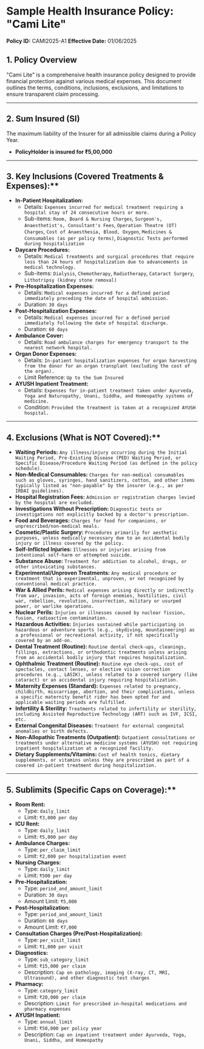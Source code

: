 # Sample Health Insurance Policy: "Cami Lite"

**Policy ID:** CAMI2025-A1
**Effective Date:** 01/06/2025

## 1. Policy Overview

"Cami Lite" is a comprehensive health insurance policy designed to provide financial protection against various medical expenses. This document outlines the terms, conditions, inclusions, exclusions, and limitations to ensure transparent claim processing.

---

## 2. Sum Insured (SI)

The maximum liability of the Insurer for all admissible claims during a Policy Year.

- **PolicyHolder is insured for ₹5,00,000**

---

## 3. Key Inclusions (Covered Treatments & Expenses):\*\*

- **In-Patient Hospitalization:**
  - Details: `Expenses incurred for medical treatment requiring a hospital stay of 24 consecutive hours or more.`
  - Sub-items: `Room, Board & Nursing Charges`, `Surgeon's, Anaesthetist's, Consultant's Fees`, `Operation Theatre (OT) Charges`, `Cost of Anaesthesia, Blood, Oxygen`, `Medicines & Consumables (as per policy terms)`, `Diagnostic Tests performed during hospitalization`
- **Daycare Procedures:**
  - Details: `Medical treatments and surgical procedures that require less than 24 hours of hospitalization due to advancements in medical technology.`
  - Sub-items: `Dialysis`, `Chemotherapy`, `Radiotherapy`, `Cataract Surgery`, `Lithotripsy (kidney stone removal)`
- **Pre-Hospitalization Expenses:**
  - Details: `Medical expenses incurred for a defined period immediately preceding the date of hospital admission.`
  - Duration: `30 days`
- **Post-Hospitalization Expenses:**
  - Details: `Medical expenses incurred for a defined period immediately following the date of hospital discharge.`
  - Duration: `60 days`
- **Ambulance Cover:**
  - Details: `Road ambulance charges for emergency transport to the nearest network hospital.`
- **Organ Donor Expenses:**
  - Details: `In-patient hospitalization expenses for organ harvesting from the donor for an organ transplant (excluding the cost of the organ).`
  - Limit Reference: `Up to the Sum Insured`
- **AYUSH Inpatient Treatment:**
  - Details: `Expenses for in-patient treatment taken under Ayurveda, Yoga and Naturopathy, Unani, Siddha, and Homeopathy systems of medicine.`
  - Condition: `Provided the treatment is taken at a recognized AYUSH hospital.`

---

## 4. Exclusions (What is NOT Covered):\*\*

- **Waiting Periods:** `Any illness/injury occurring during the Initial Waiting Period, Pre-Existing Disease (PED) Waiting Period, or Specific Disease/Procedure Waiting Period (as defined in the policy schedule).`
- **Non-Medical Consumables:** `Charges for non-medical consumables such as gloves, syringes, hand sanitizers, cotton, and other items typically listed as "non-payable" by the insurer (e.g., as per IRDAI guidelines).`
- **Hospital Registration Fees:** `Admission or registration charges levied by the hospital are excluded.`
- **Investigations Without Prescription:** `Diagnostic tests or investigations not explicitly backed by a doctor's prescription.`
- **Food and Beverages:** `Charges for food for companions, or unprescribed/non-medical meals.`
- **Cosmetic/Plastic Surgery:** `Procedures primarily for aesthetic purposes, unless medically necessary due to an accidental bodily injury or illness covered by the policy.`
- **Self-Inflicted Injuries:** `Illnesses or injuries arising from intentional self-harm or attempted suicide.`
- **Substance Abuse:** `Treatment for addiction to alcohol, drugs, or other intoxicating substances.`
- **Experimental/Unproven Treatments:** `Any medical procedure or treatment that is experimental, unproven, or not recognized by conventional medical practice.`
- **War & Allied Perils:** `Medical expenses arising directly or indirectly from war, invasion, acts of foreign enemies, hostilities, civil war, rebellion, revolution, insurrection, military or usurped power, or warlike operations.`
- **Nuclear Perils:** `Injuries or illnesses caused by nuclear fission, fusion, radioactive contamination.`
- **Hazardous Activities:** `Injuries sustained while participating in hazardous or adventure sports (e.g., skydiving, mountaineering) as a professional or recreational activity, if not specifically covered by an add-on.`
- **Dental Treatment (Routine):** `Routine dental check-ups, cleanings, fillings, extractions, or orthodontic treatments unless arising from an accidental bodily injury that requires hospitalization.`
- **Ophthalmic Treatment (Routine):** `Routine eye check-ups, cost of spectacles, contact lenses, or elective vision correction procedures (e.g., LASIK), unless related to a covered surgery (like cataract) or an accidental injury requiring hospitalization.`
- **Maternity Expenses (Standard):** `Expenses related to pregnancy, childbirth, miscarriage, abortion, and their complications, unless a specific maternity benefit rider has been opted for and applicable waiting periods are fulfilled.`
- **Infertility & Sterility:** `Treatments related to infertility or sterility, including Assisted Reproductive Technology (ART) such as IVF, ICSI, etc.`
- **External Congenital Diseases:** `Treatment for external congenital anomalies or birth defects.`
- **Non-Allopathic Treatments (Outpatient):** `Outpatient consultations or treatments under alternative medicine systems (AYUSH) not requiring inpatient hospitalization at a recognized facility.`
- **Dietary Supplements/Vitamins:** `Cost of health tonics, dietary supplements, or vitamins unless they are prescribed as part of a covered in-patient treatment during hospitalization.`

---

## 5. Sublimits (Specific Caps on Coverage):\*\*

- **Room Rent:**
  - Type: `daily_limit`
  - Limit: `₹3,000 per day`
- **ICU Rent:**
  - Type: `daily_limit`
  - Limit: `₹5,000 per day`
- **Ambulance Charges:**
  - Type: `per_claim_limit`
  - Limit: `₹2,000 per hospitalization event`
- **Nursing Charges:**
  - Type: `daily_limit`
  - Limit: `₹500 per day`
- **Pre-Hospitalization:**
  - Type: `period_and_amount_limit`
  - Duration: `30 days`
  - Amount Limit: `₹5,000`
- **Post-Hospitalization:**
  - Type: `period_and_amount_limit`
  - Duration: `60 days`
  - Amount Limit: `₹7,000`
- **Consultation Charges (Pre/Post-Hospitalization):**
  - Type: `per_visit_limit`
  - Limit: `₹1,000 per visit`
- **Diagnostics:**
  - Type: `sub_category_limit`
  - Limit: `₹15,000 per claim`
  - Description: `Cap on pathology, imaging (X-ray, CT, MRI, Ultrasound), and other diagnostic test charges`
- **Pharmacy:**
  - Type: `category_limit`
  - Limit: `₹20,000 per claim`
  - Description: `Limit for prescribed in-hospital medications and pharmacy expenses`
- **AYUSH Inpatient:**
  - Type: `annual_limit`
  - Limit: `₹50,000 per policy year`
  - Description: `Cap on inpatient treatment under Ayurveda, Yoga, Unani, Siddha, and Homeopathy`
